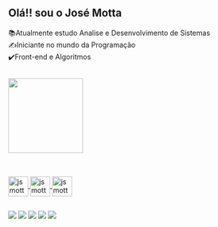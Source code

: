 ## Olá!! sou o José Motta
📚Atualmente estudo Analise e Desenvolvimento de Sistemas<br>
✍️Iniciante no mundo da Programação<br>
✔️Front-end e Algoritmos

##

<div>
  <a href="https:github.com/jsmotta">
  <img height="150px" src="https://github-readme-stats.vercel.app/api/top-langs/?username=jsmotta&langs-count=16&theme=dark"     
</div>
    
##
    
<div style="display:inline"><br>
  <img align="center" alt="jsmotta-cpp" height="40" width="40" src="https://cdn.jsdelivr.net/gh/devicons/devicon/icons/cplusplus/cplusplus-original.svg">
  <img align="center" alt="jsmotta-html5" height="40" width="40" src="https://cdn.jsdelivr.net/gh/devicons/devicon/icons/html5/html5-original.svg">
  <img align="center" alt="jsmotta-css3" height="40" width="40" src="https://cdn.jsdelivr.net/gh/devicons/devicon/icons/css3/css3-original.svg">  
</div>  
    
##
<div style="display:inline">    
  <a href="#" target="blank"><img src="https://img.shields.io/badge/LinkedIn-0077B5?style=for-the-badge&logo=linkedin&logoColor=white&backgroundColor=white"></a> 
  <a href="#" target="blank"><img src="https://img.shields.io/badge/Instagram-E4405F?style=for-the-badge&logo=instagram&logoColor=white"></a> 
  <a href="#" target="blank"><img src="https://img.shields.io/badge/Telegram-2CA5E0?style=for-the-badge&logo=telegram&logoColor=white"></a>
  <a href="#" target="blank"><img src="https://img.shields.io/badge/Gmail-D14836?style=for-the-badge&logo=gmail&logoColor=white"></a>    
  <a href="#" target="blank"><img src="https://img.shields.io/badge/YouTube-FF0000?style=for-the-badge&logo=youtube&logoColor=white"></a>     
</div>  
